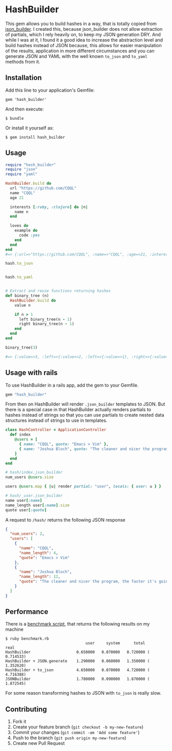 # HashBuilder

This gem allows you to build hashes in a way, that is totally copied from
[json_builder](https://github.com/dewski/json_builder). I created this,
because json_builder does not allow extraction of partials, which I rely
heavily on, to keep my JSON generation DRY.
And while I was at it, I found it a good idea to increase the abstraction
level and build hashes instead of JSON because, this allows for easier
manipulation of the results, application in more different circumstances
and you can generate JSON and YAML with the well known `to_json` and
`to_yaml` methods from it.

## Installation

Add this line to your application's Gemfile:

    gem 'hash_builder'

And then execute:

    $ bundle

Or install it yourself as:

    $ gem install hash_builder

## Usage

```ruby
require "hash_builder"
require "json"
require "yaml"

HashBuilder.build do
  url "https://github.com/CQQL"
  name "CQQL"
  age 21

  interests [:ruby, :clojure] do |n|
    name n
  end

  loves do
    example do
      code :yes
    end
  end
end
#=> {:url=>"https://github.com/CQQL", :name=>"CQQL", :age=>21, :interests=>[{:name=>:ruby}, {:name=>:clojure}], :loves=>{:example=>{:code=>:yes}}}

hash.to_json


hash.to_yaml


# Extract and reuse functions returning hashes
def binary_tree (n)
  HashBuilder.build do
    value n

    if n > 1
      left binary_tree(n - 1)
      right binary_tree(n - 1)
    end
  end
end

binary_tree(3)

#=> {:value=>3, :left=>{:value=>2, :left=>{:value=>1}, :right=>{:value=>1}}, :right=>{:value=>2, :left=>{:value=>1}, :right=>{:value=>1}}}
```

## Usage with rails

To use HashBuilder in a rails app, add the gem to your Gemfile.

```ruby
gem "hash_builder"
```

From then on HashBuilder will render `.json_builder` templates to
JSON. But there is a special case in that HashBuilder actually renders
partials to hashes instead of strings so that you can use partials to
create nested data structures instead of strings to use in templates.

```ruby
class HashController < ApplicationController
  def index
    @users = [
      { name: "CQQL", quote: "Emacs > Vim" },
      { name: "Joshua Bloch", quote: "The cleaner and nicer the program, the faster it's going to run. And if it doesn't, it'll be easy to make it fast." }
    ]
  end
end
```

```ruby
# hash/index.json_builder
num_users @users.size

users @users.map { |u| render partial: "user", locals: { user: u } }
```

```ruby
# hash/_user.json_builder
name user[:name]
name_length user[:name].size
quote user[:quote]
```

A request to `/hash/` returns the following JSON response

```json
{
  "num_users": 2,
  "users": [
    {
      "name": "CQQL",
      "name_length": 4,
      "quote": "Emacs > Vim"
    },
    {
      "name": "Joshua Bloch",
      "name_length": 12,
      "quote": "The cleaner and nicer the program, the faster it's going to run. And if it doesn't, it'll be easy to make it fast."
    }
  ]
}
```

## Performance

There is a [benchmark script](./benchmark.rb), that returns the
following results on my machine

```
$ ruby benchmark.rb 
                                   user     system      total        real
HashBuilder                    0.650000   0.070000   0.720000 (  0.714533)
HashBuilder + JSON.generate    1.290000   0.060000   1.350000 (  1.352620)
HashBuilder + to_json          4.650000   0.070000   4.720000 (  4.716388)
JSONBuilder                    1.780000   0.090000   1.870000 (  1.872545)
```

For some reason transforming hashes to JSON with `to_json` is really slow.

## Contributing

1. Fork it
2. Create your feature branch (`git checkout -b my-new-feature`)
3. Commit your changes (`git commit -am 'Add some feature'`)
4. Push to the branch (`git push origin my-new-feature`)
5. Create new Pull Request
